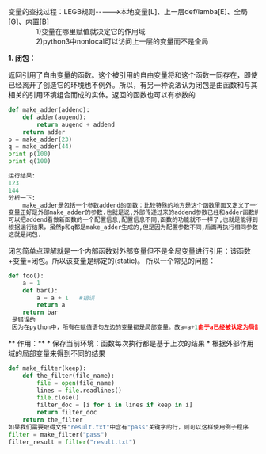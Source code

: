 变量的查找过程：LEGB规则----->本地变量[L]、上一层def/lamba[E]、全局[G]、内置[B]<br>
　　　　1)变量在哪里赋值就决定它的作用域<br>
　　　　2)python3中nonlocal可以访问上一层的变量而不是全局

**1. 闭包：**

返回引用了自由变量的函数。这个被引用的自由变量将和这个函数一同存在，即使已经离开了创造它的环境也不例外。所以，有另一种说法认为闭包是由函数和与其相关的引用环境组合而成的实体。返回的函数也可以有参数的
```python
def make_adder(addend):
    def adder(augend):
        return augend + addend
    return adder
p = make_adder(23)
q = make_adder(44)
print p(100)
print q(100)

运行结果:
123
144
分析一下:
    make_adder是包括一个参数addend的函数：比较特殊的地方是这个函数里面又定义了一个新函数,这个新函数里面的一个
变量正好是外部make_adder的参数.也就是说,外部传递过来的addend参数已经和adder函数绑定到一起了,形成了一个新函数,我们
可以把addend看做新函数的一个配置信息,配置信息不同,函数的功能就不一样了,也就是能得到定制之后的函数.
根据运行结果，虽然p和q都是make_adder生成的,但是因为配置参数不同,后面再执行相同参数的函数后得到了不同的结果.
这就是闭包.
```
闭包简单点理解就是一个内部函数对外部变量但不是全局变量进行引用：该函数+变量=闭包。所以该变量是绑定的(static)。
所以一个常见的问题：
```python
def foo(): 
    a = 1
    def bar(): 
        a = a + 1   #错误
        return a 
    return bar
 是错误的
 因为在python中，所有在赋值语句左边的变量都是局部变量。故a=a+1由于a已经被认定为局部了，出错。解决：nonlocal
 ```
** 作用：**
* 
保存当前环境：函数每次执行都是基于上次的结果
* 
根据外部作用域的局部变量来得到不同的结果
```python
def make_filter(keep): 
    def the_filter(file_name): 
        file = open(file_name) 
        lines = file.readlines() 
        file.close() 
        filter_doc = [i for i in lines if keep in i] 
        return filter_doc 
    return the_filter
如果我们需要取得文件"result.txt"中含有"pass"关键字的行，则可以这样使用例子程序
filter = make_filter("pass")
filter_result = filter("result.txt")
```